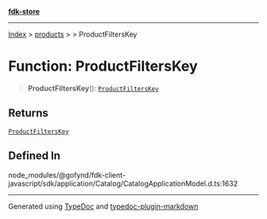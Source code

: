 [**fdk-store**](../../../README.md)
***

[Index](../../../API.md) > [products](../../README.md) > [<internal>](../README.md) > ProductFiltersKey

# Function: ProductFiltersKey

> **ProductFiltersKey**(): [`ProductFiltersKey`](../type-aliases/type-alias.ProductFiltersKey.md)

## Returns

[`ProductFiltersKey`](../type-aliases/type-alias.ProductFiltersKey.md)

## Defined In

node\_modules/@gofynd/fdk-client-javascript/sdk/application/Catalog/CatalogApplicationModel.d.ts:1632

***
Generated using [TypeDoc](https://typedoc.org/) and [typedoc-plugin-markdown](https://www.npmjs.com/package/typedoc-plugin-markdown)
